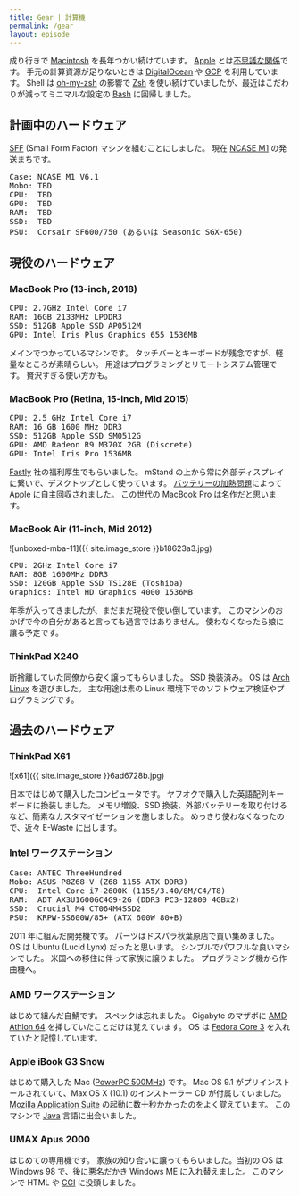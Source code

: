 ```yaml
---
title: Gear | 計算機
permalink: /gear
layout: episode
---
```


成り行きで [Macintosh](https://ja.wikipedia.org/wiki/Macintosh) を長年つかい続けています。
[Apple](https://ja.wikipedia.org/wiki/%E3%82%A2%E3%83%83%E3%83%97%E3%83%AB_(%E4%BC%81%E6%A5%AD)) とは[不思議な関係](https://twitter.com/tmaesaka/status/162135456581033984)です。
手元の計算資源が足りないときは [DigitalOcean](https://www.digitalocean.com/) や [GCP](https://ja.wikipedia.org/wiki/Google_Cloud_Platform) を利用しています。
Shell は [oh-my-zsh](https://ohmyz.sh/) の影響で [Zsh](https://ja.wikipedia.org/wiki/Z_Shell) を使い続けていましたが、最近はこだわりが減ってミニマルな設定の [Bash](https://ja.wikipedia.org/wiki/Bash) に回帰しました。

## 計画中のハードウェア

[SFF](https://en.wikipedia.org/wiki/Small_form_factor) (Small Form Factor) マシンを組むことにしました。
現在 [NCASE M1](https://ncases.com/) の発送まちです。

<pre class="spec">
Case: NCASE M1 V6.1
Mobo: TBD
CPU:  TBD
GPU:  TBD
RAM:  TBD
SSD:  TBD
PSU:  Corsair SF600/750 (あるいは Seasonic SGX-650)
</pre>

## 現役のハードウェア

### MacBook Pro (13-inch, 2018)

<pre class="spec">
CPU: 2.7GHz Intel Core i7
RAM: 16GB 2133MHz LPDDR3
SSD: 512GB Apple SSD AP0512M
GPU: Intel Iris Plus Graphics 655 1536MB
</pre>

メインでつかっているマシンです。
タッチバーとキーボードが残念ですが、軽量なところが素晴らしい。
用途はプログラミングとリモートシステム管理です。
贅沢すぎる使い方かも。

### MacBook Pro (Retina, 15-inch, Mid 2015)

<pre class="spec">
CPU: 2.5 GHz Intel Core i7
RAM: 16 GB 1600 MHz DDR3
SSD: 512GB Apple SSD SM0512G
GPU: AMD Radeon R9 M370X 2GB (Discrete)
GPU: Intel Iris Pro 1536MB
</pre>

<a href="/t/fastly">Fastly</a> 社の福利厚生でもらいました。
mStand の上から常に外部ディスプレイに繋いで、デスクトップとして使っています。
[バッテリーの加熱問題](https://www.theverge.com/2019/6/20/18693136/apple-recall-2015-15-inch-macbook-pro-battery-overheat-fire-risk-safety)によって Apple に[自主回収](/apple-battery-recall-visit)されました。
この世代の MacBook Pro は名作だと思います。

### MacBook Air (11-inch, Mid 2012)

![unboxed-mba-11]({{ site.image_store }}b18623a3.jpg)

<pre class="spec">
CPU: 2GHz Intel Core i7
RAM: 8GB 1600MHz DDR3
SSD: 120GB Apple SSD TS128E (Toshiba)
Graphics: Intel HD Graphics 4000 1536MB
</pre>

年季が入ってきましたが、まだまだ現役で使い倒しています。
このマシンのおかげで今の自分があると言っても過言ではありません。
使わなくなったら娘に譲る予定です。

### ThinkPad X240

断捨離していた同僚から安く譲ってもらいました。
SSD 換装済み。
OS は [Arch Linux](https://ja.wikipedia.org/wiki/Arch_Linux) を選びました。
主な用途は素の Linux 環境下でのソフトウェア検証やプログラミングです。

## 過去のハードウェア

### ThinkPad X61

![x61]({{ site.image_store }}6ad6728b.jpg)

日本ではじめて購入したコンピュータです。
ヤフオクで購入した英語配列キーボードに換装しました。
メモリ増設、SSD 換装、外部バッテリーを取り付けるなど、簡素なカスタマイゼーションを施しました。
めっきり使わなくなったので、近々 E-Waste に出します。

### Intel ワークステーション

<pre class="spec">
Case: ANTEC ThreeHundred
Mobo: ASUS P8Z68-V (Z68 1155 ATX DDR3)
CPU:  Intel Core i7-2600K (1155/3.40/8M/C4/T8)
RAM:  ADT AX3U1600GC4G9-2G (DDR3 PC3-12800 4GBx2)
SSD:  Crucial M4 CT064M4SSD2
PSU:  KRPW-SS600W/85+ (ATX 600W 80+B)
</pre>

2011 年に組んだ開発機です。
パーツはドスパラ秋葉原店で買い集めました。
OS は Ubuntu (Lucid Lynx) だったと思います。
シンプルでパワフルな良いマシンでした。
米国への移住に伴って家族に譲りました。
プログラミング機から作曲機へ。

### AMD ワークステーション

はじめて組んだ自鯖です。
スペックは忘れました。
Gigabyte のマザボに [AMD Athlon 64](https://en.wikipedia.org/wiki/Athlon_64) を挿していたことだけは覚えています。
OS は [Fedora Core 3](https://fedoraproject.org/wiki/Releases/HistoricalSchedules#Fedora_Core_3_.28Codename:_Heidelberg.29) を入れていたと記憶しています。

### Apple iBook G3 Snow

はじめて購入した Mac ([PowerPC 500MHz](https://en.wikipedia.org/wiki/IBook#iBook_G3_Dual_USB_(%22Snow%22))) です。
Mac OS 9.1 がプリインストールされていて、Max OS X (10.1) のインストーラー CD が付属していました。
[Mozilla Application Suite](https://ja.wikipedia.org/wiki/Mozilla_Application_Suite) の起動に数十秒かかったのをよく覚えています。
このマシンで [Java](https://ja.wikipedia.org/wiki/Java) 言語に出会いました。

### UMAX Apus 2000

はじめての専用機です。
家族の知り合いに譲ってもらいました。当初の OS は Windows 98 で、後に悪名だかき Windows ME に入れ替えました。
このマシンで HTML や <a href="https://ja.wikipedia.org/wiki/Common_Gateway_Interface">CGI</a> に没頭しました。

